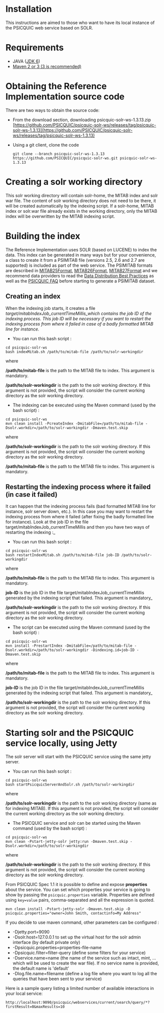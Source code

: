# Installation #

This instructions are aimed to those who want to have its local instance of the PSICQUIC web service based on SOLR.

# Requirements #

  * JAVA ([JDK 6](http://java.sun.com/javase/downloads/index.jsp))
  * [Maven 2 or 3 (3 is recommended)](http://maven.apache.org)

# Obtaining the Reference Implementation source code #

There are two ways to obtain the source code:

* From the download section, downloading psicquic-solr-ws-1.3.13.zip [https://github.com/PSICQUIC/psicquic-solr-ws/releases/tag/psicquic-solr-ws-1.3.13](https://github.com/PSICQUIC/psicquic-solr-ws/releases/tag/psicquic-solr-ws-1.3.13)

* Using a git client, clone the code

  `git clone --branch psicquic-solr-ws-1.3.13 https://github.com/PSICQUIC/psicquic-solr-ws.git psicquic-solr-ws-1.3.13`

# Creating a solr working directory #

This solr working directory will contain solr-home, the MITAB index and solr war file. The content of solr working directory does not need to be there, it will be created automatically by the indexing script. If a solr-home, MITAB index or solr.war file already exists in the working directory, only the MITAB index will be overwritten by the MITAB indexing script.

# Building the index #

The Reference Implementation uses SOLR (based on LUCENE) to index the data. This index can be generated in many ways but for your convenience, a class to create it from a PSIMITAB file (versions 2.5, 2.6 and 2.7 are supported) is included as part of the web service. The PSIMITAB formats are described in [MITAB25Format](MITAB25Format.md), [MITAB26Format](MITAB26Format.md), [MITAB27Format](MITAB27Format.md) and we recommend data providers to read the [Data Distribution Best Practices](DataDistributionBestPractices.md) as well as the [PSICQUIC FAQ](Faq.md) before starting to generate a PSIMITAB dataset.

## Creating an index ##

When the indexing job starts, it creates a file _target/mitabIndexJob\_currentTimeMillis_which contains the job ID of the indexing process. This job ID will be necessary if you want to restart the indexing process from where it failed in case of a badly formatted MITAB line for instance._

  * You can run this bash script :

```
cd psicquic-solr-ws
bash indexMitab.sh /path/to/mitab-file /path/to/solr-workingdir
```

where

**/path/to/mitab-file** is the path to the MITAB file to index. This argument is mandatory.

**/path/to/solr-workingdir** is the path to the solr working directory. If this argument is not provided, the script will consider the current working directory as the solr working directory.

  * The indexing can be executed using the Maven command (used by the bash script) :

```
cd psicquic-solr-ws
mvn clean install -PcreateIndex -DmitabFile=/path/to/mitab-file -Dsolr.workdir=/path/to/solr-workingdir -Dmaven.test.skip
```

where

**/path/to/solr-workingdir** is the path to the solr working directory. If this argument is not provided, the script will consider the current working directory as the solr working directory.

**/path/to/mitab-file** is the path to the MITAB file to index. This argument is mandatory.

## Restarting the indexing process where it failed (in case it failed) ##

It can happen that the indexing process fails (bad formatted MITAB line for instance, solr server down, etc.). In this case you may want to restart the indexing process from where it failed (after fixing the badly formatted line for instance). Look at the job ID in the file target/mitabIndexJob\_currentTimeMillis and then you have two ways of restarting the indexing :_

  * You can run this bash script :

```
cd psicquic-solr-ws
bash restartIndexMitab.sh /path/to/mitab-file job-ID /path/to/solr-workingdir
```

where

**/path/to/mitab-file** is the path to the MITAB file to index. This argument is mandatory.

**job-ID** is the job ID in the file target/mitabIndexJob\_currentTimeMillis generated by the indexing script that failed. This argument is mandatory_

**/path/to/solr-workingdir** is the path to the solr working directory. If this argument is not provided, the script will consider the current working directory as the solr working directory.

  * The script can be executed using the Maven command (used by the bash script) :

```
cd psicquic-solr-ws
mvn install -PrestartIndex -DmitabFile=/path/to/mitab-file -Dsolr.workdir=/path/to/solr-workingdir -Dindexing.id=job-ID -Dmaven.test.skip
```

where

**/path/to/mitab-file** is the path to the MITAB file to index. This argument is mandatory.

**job-ID** is the job ID in the file target/mitabIndexJob\_currentTimeMillis generated by the indexing script that failed. This argument is mandatory_

**/path/to/solr-workingdir** is the path to the solr working directory. If this argument is not provided, the script will consider the current working directory as the solr working directory.


# Starting solr and the PSICQUIC service locally, using Jetty #

The solr server will start with the PSICQUIC service using the same jetty server.

  * You can run this bash script :

```
cd psicquic-solr-ws
bash startPsicquicServerAndSolr.sh /path/to/solr-workingdir
```

where

**/path/to/solr-workingdir** is the path to the solr working directory (same as for indexing MITAB). If this argument is not provided, the script will consider the current working directory as the solr working directory.

  * The PSICQUIC service and solr can be started using the Maven command (used by the bash script) :

```
cd psicquic-solr-ws
mvn clean -Pstart-jetty-solr jetty:run -Dmaven.test.skip -Dsolr.workdir=/path/to/solr-workingdir
```

where

**/path/to/solr-workingdir** is the path to the solr working directory. If this argument is not provided, the script will consider the current working directory as the solr working directory.

From PSICQUIC Spec 1.1 it is possible to define and expose **properties** about the service. You can set which properties your service is going to show by passing the `psicquic.properties` variable. Properties are defined using `key=value` pairs, comma-separated and all the expression is quoted.

```
mvn clean install -Pstart-jetty-solr -Dmaven.test.skip -D psicquic.properties="owner=John Smith, contactinfo=My Address"
```

If you decide to use maven command, other parameters can be configured :

  * -Djetty.port=9090
  * -Dsolr.host=127.0.0.1 to set up the virtual host for the solr admin interface (by default private only)
  * -Dpsicquic.properties=properties-file-name
  * -Dpsicquic.filter=filter-query (define some filters for your service)
  * -Dservice.name=name (the name of the service such as intact, mint, ... which will be used to create the war file). If no service name is provided, the default name is 'default'
  * -Dlog.file.name=filename (define a log file where you want to log all the queries that have been sent to your service)

Here is a sample query listing a limited number of available interactions in  your local service:

```
http://localhost:9090/psicquic/webservices/current/search/query/*?firstResult=0&maxResults=10
```